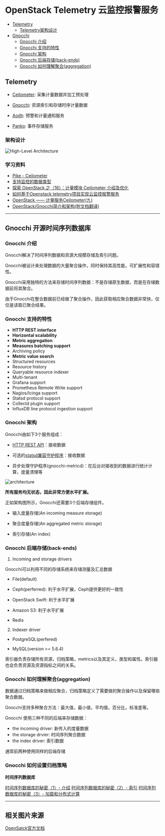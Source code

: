 # OpenStack Telemetry 云监控报警服务

* [Telemetry](#telemetry)
    * [Telemetry架构设计](#架构设计)
* [Gnocchi](#gnocchi-开源时间序列数据库)
    * [Gnocchi 介绍](#gnocchi-介绍)
    * [Gnocchi 支持的特性](#gnocchi-支持的特性)
    * [Gnocchi 架构](#gnocchi-架构)
    * [Gnocchi 后端存储(back-ends)](#gnocchi-后端存储back-ends)
    * [Gnocchi 如何理解聚合(aggregation)](#gnocchi-如何理解聚合aggregation)

## Telemetry

- [Ceilometer](https://docs.openstack.org/ceilometer/pike/index.html): 采集计量数据并加工预处理

- [Gnocchi](https://gnocchi.xyz/index.html): 资源索引和存储时序计量数据

- [Aodh](https://docs.openstack.org/aodh/latest/): 预警和计量通知服务

- [Panko](https://docs.openstack.org/panko/latest/): 事件存储服务

### 架构设计

![High-Level Architecture](https://docs.openstack.org/ceilometer/pike/_images/ceilo-arch.png)

### 学习资料

* [Pike - Ceilometer](https://docs.openstack.org/ceilometer/pike/index.html)
* [支持监控的数据类型](https://docs.openstack.org/ceilometer/pike/admin/index.html#data-types)
* [探索 OpenStack 之（16）：计量模块 Ceilometer 介绍及优化](http://www.cnblogs.com/sammyliu/p/4383289.html)
* [如何基于Openstack telemetry项目实现云监控报警服务](http://www.infoq.com/cn/articles/how-to-implement-cloud-monitoring-alarm-service)
* [OpenStack —— 计量服务Ceilometer(九)](http://blog.51cto.com/wzlinux/1964612)
* [OpenStack/Gnocchi简介和架构(附文档翻译)](http://blog.sina.com.cn/s/blog_6de3aa8a0102wk0y.html)

--------------------------------------------------------------------------------

## Gnocchi 开源时间序列数据库

### Gnocchi 介绍

Gnocchi解决了时间序列数据和资源大规模存储及索引问题。

Gnocchi被设计来处理数据的大量聚合操作，同时保持其高性能，可扩展性和容错性。

Gnocchi采用独特的方法来存储时间序列数据：不是存储原生数据，而是在存储数据前将其聚合。

由于Gnocchi在整合数据前已经做了聚合操作，因此获取相应聚合数据非常快，仅仅是读取已聚合结果。

### Gnocchi 支持的特性

- **HTTP REST interface**
- **Horizontal scalability**
- **Metric aggregation**
- **Measures batching support**
- Archiving policy
- **Metric value search**
- Structured resources
- Resource history
- Queryable resource indexer
- Multi-tenant
- Grafana support
- Prometheus Remote Write support
- Nagios/Icinga support
- Statsd protocol support
- Collectd plugin support
- InfluxDB line protocol ingestion support

### Gnocchi 架构

Gnocchi由如下3个服务组成：

- [HTTP REST API](https://gnocchi.xyz/stable_4.2/rest.html)：接收数据

- 可选的[statsd兼容守护程序](https://gnocchi.xyz/stable_4.2/statsd.html)：接收数据

- 异步处理守护程序(gnocchi-metricd)：在后台对接收到的数据进行统计计算，度量清理等

![architecture](https://gnocchi.xyz/stable_4.2/_images/architecture.svg)

**所有服务均无状态，因此非常方便水平扩展。**

正如架构图所示，Gnocchi还需要3个后端存储组件。

- 输入度量存储(An incoming measure storage)

- 聚合度量存储(An aggregated metric storage)

- 索引存储(An index)

### Gnocchi 后端存储(back-ends)

1. Incoming and storage drivers

Gnocchi可以利用不同的存储系统来存储测量及汇总数据

- File(default)

- Ceph(perferred): 利于水平扩展，Ceph提供更好的一致性

- OpenStack Swift: 利于水平扩展

- Amazon S3: 利于水平扩展

- Redis

2. Indexer driver

- PostgreSQL(perfered)

- MySQL(version >= 5.6.4)

索引器负责存储所有资源，归档策略，metrics以及其定义，类型和属性。索引器也会负责资源及资源指标之间的关系。

### Gnocchi 如何理解聚合(aggregation)

数据通过归档策略来做相应聚合，归档策略定义了需要做的聚合操作以及保留哪些聚合数据。

Gnocchi支持多种聚合方法：最大值，最小值，平均值，百分比，标准差等。

Gnocchi 使用三种不同的后端来存储数据：

- the incoming driver: 新传入的度量数据
- the storage drvier: 时间序列聚合数据
- the index driver: 索引数据

通常前两种使用同样的后端存储

### Gnocchi 如何设置归档策略


**时间序列数据库**

[时间序列数据库的秘密（1）- 介绍](http://www.infoq.com/cn/articles/database-timestamp-01)
[时间序列数据库的秘密（2）- 索引](http://www.infoq.com/cn/articles/database-timestamp-02)
[时间序列数据库的秘密（3）- 加载和分布式计算](http://www.infoq.com/cn/articles/database-timestamp-03)

--------------------------------------------------------------------------------

## 相关图片来源

[OpenSatck官方文档](https://docs.openstack.org/)
